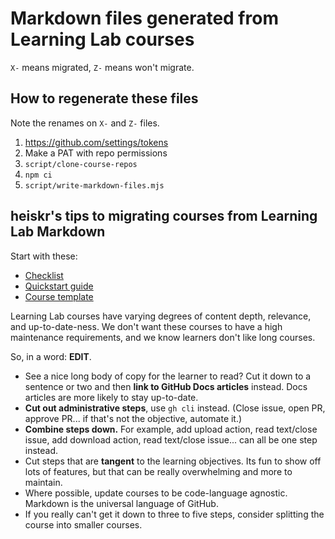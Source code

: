 # Markdown files generated from Learning Lab courses

`X-` means migrated, `Z-` means won't migrate.

## How to regenerate these files

Note the renames on `X-` and `Z-` files.

1. https://github.com/settings/tokens
2. Make a PAT with repo permissions
3. `script/clone-course-repos`
4. `npm ci`
5. `script/write-markdown-files.mjs`

## heiskr's tips to migrating courses from Learning Lab Markdown

Start with these:

- [Checklist](https://github.com/githublearn/.github/blob/main/.github/ISSUE_TEMPLATE/new-course.md)
- [Quickstart guide](https://github.com/githublearn/quickstart-guide)
- [Course template](https://github.com/githublearn/template-template)

Learning Lab courses have varying degrees of content depth, relevance, and up-to-date-ness. We don't want these courses to have a high maintenance requirements, and we know learners don't like long courses.

So, in a word: **EDIT**.

- See a nice long body of copy for the learner to read? Cut it down to a sentence or two and then **link to GitHub Docs articles** instead. Docs articles are more likely to stay up-to-date.
- **Cut out administrative steps**, use `gh cli` instead. (Close issue, open PR, approve PR... if that's not the objective, automate it.)
- **Combine steps down.** For example, add upload action, read text/close issue, add download action, read text/close issue... can all be one step instead.
- Cut steps that are **tangent** to the learning objectives. Its fun to show off lots of features, but that can be really overwhelming and more to maintain.
- Where possible, update courses to be code-language agnostic. Markdown is the universal language of GitHub.
- If you really can't get it down to three to five steps, consider splitting the course into smaller courses.
